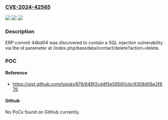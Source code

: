 ### [CVE-2024-42565](https://cve.mitre.org/cgi-bin/cvename.cgi?name=CVE-2024-42565)
![](https://img.shields.io/static/v1?label=Product&message=n%2Fa&color=blue)
![](https://img.shields.io/static/v1?label=Version&message=n%2Fa&color=blue)
![](https://img.shields.io/static/v1?label=Vulnerability&message=n%2Fa&color=brighgreen)

### Description

ERP commit 44bd04 was discovered to contain a SQL injection vulnerability via the id parameter at /index.php/basedata/contact/delete?action=delete.

### POC

#### Reference
- https://gist.github.com/topsky979/648f2cd4f5e58560cbc9308d06e2f876

#### Github
No PoCs found on GitHub currently.

